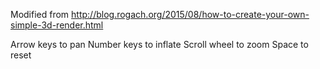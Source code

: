 Modified from http://blog.rogach.org/2015/08/how-to-create-your-own-simple-3d-render.html

Arrow keys to pan
Number keys to inflate
Scroll wheel to zoom
Space to reset
